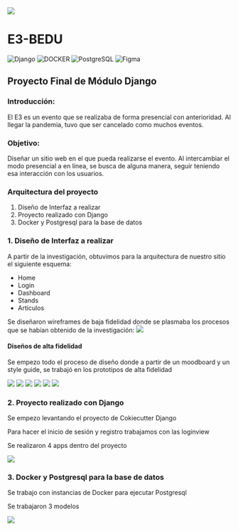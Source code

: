<img src='./src/img/Titular.png'>

# E3-BEDU
![Django](https://img.shields.io/static/v1?style=for-the-badge&message=Django&color=092E20&logo=Django&logoColor=FFFFFF&label=)
![DOCKER](https://img.shields.io/badge/docker-14354C?style=for-the-badge&logo=docker&logoColor=white)
![PostgreSQL](https://img.shields.io/static/v1?style=for-the-badge&message=PostgreSQL&color=4169E1&logo=PostgreSQL&logoColor=FFFFFF&label=)
![Figma](https://img.shields.io/badge/figma-%23F24E1E.svg?style=for-the-badge&logo=figma&logoColor=white)


## Proyecto Final de Módulo Django
   
### Introducción:
El E3 es un evento que se realizaba de forma presencial con anterioridad. Al llegar la pandemia, tuvo que ser cancelado como muchos eventos. 

### Objetivo:
Diseñar un sitio web en el que pueda realizarse el evento. Al intercambiar el modo presencial a en línea, se busca de alguna manera, seguir teniendo esa interacción con los usuarios.

### Arquitectura del proyecto

1. Diseño de Interfaz a realizar
2. Proyecto realizado con Django
3. Docker y Postgresql para la base de datos


<section>
  <h3>1. Diseño de Interfaz a realizar</h3>
  
  <p>A partir de la investigación, obtuvimos para la arquitectura de nuestro sitio el siguiente esquema:</p>

  <ul>
    <li>Home</li>
    <li>Login</li>
    <li>Dashboard</li>
    <li>Stands</li>
    <li>Articulos</li>
  </ul>

  <p>Se diseñaron wireframes de baja fidelidad donde se plasmaba los procesos que se habían obtenido de la investigación:

  <img src='./src/img/Low.png'>

  <h4>Diseños de alta fidelidad</h4>
   
  <p>Se empezo todo el proceso de diseño donde a partir de un moodboard y un style guide, se trabajó en los prototipos de alta fidelidad</p>
   
  <img src='./src/img/Home.png'>
  <img src='./src/img/Login.png'>
  <img src='./src/img/Register.png'>
  <img src='./src/img/Dashboard.png'>
  <img src='./src/img/Modal.png'>
  <img src='./src/img/Stand.png'>


</section>

<section id="backend">
  <h3>2. Proyecto realizado con Django</h3>

  <p>Se empezo levantando el proyecto de Cokiecutter Django</p>
  <p>Para hacer el inicio de sesión y registro trabajamos con las loginview</p>
  <p>Se realizaron 4 apps dentro del proyecto</p>
  
  <img src='./src/img/Proyecto.png'> 

</section>
  
<section id="backend">
  <h3>3. Docker y Postgresql para la base de datos</h3>

  <p>Se trabajo con instancias de Docker para ejecutar Postgresql</p>
  <p>Se trabajaron 3 modelos</p>

  
  <img src='./src/img/Diagrama.png'> 

</section>

